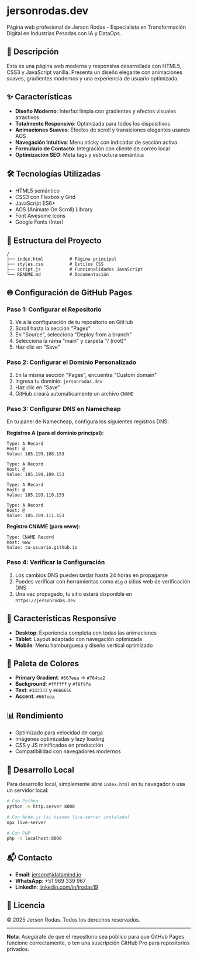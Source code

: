 # jersonrodas.dev

Página web profesional de Jerson Rodas - Especialista en Transformación Digital en Industrias Pesadas con IA y DataOps.

## 🚀 Descripción

Esta es una página web moderna y responsiva desarrollada con HTML5, CSS3 y JavaScript vanilla. Presenta un diseño elegante con animaciones suaves, gradientes modernos y una experiencia de usuario optimizada.

## ✨ Características

- **Diseño Moderno**: Interfaz limpia con gradientes y efectos visuales atractivos
- **Totalmente Responsivo**: Optimizada para todos los dispositivos
- **Animaciones Suaves**: Efectos de scroll y transiciones elegantes usando AOS
- **Navegación Intuitiva**: Menu sticky con indicador de sección activa
- **Formulario de Contacto**: Integración con cliente de correo local
- **Optimización SEO**: Meta tags y estructura semántica

## 🛠️ Tecnologías Utilizadas

- HTML5 semántico
- CSS3 con Flexbox y Grid
- JavaScript ES6+
- AOS (Animate On Scroll) Library
- Font Awesome Icons
- Google Fonts (Inter)

## 📁 Estructura del Proyecto

```
/
├── index.html          # Página principal
├── styles.css          # Estilos CSS
├── script.js           # Funcionalidades JavaScript
└── README.md           # Documentación
```

## 🌐 Configuración de GitHub Pages

### Paso 1: Configurar el Repositorio

1. Ve a la configuración de tu repositorio en GitHub
2. Scroll hasta la sección "Pages"
3. En "Source", selecciona "Deploy from a branch"
4. Selecciona la rama "main" y carpeta "/ (root)"
5. Haz clic en "Save"

### Paso 2: Configurar el Dominio Personalizado

1. En la misma sección "Pages", encuentra "Custom domain"
2. Ingresa tu dominio: `jersonrodas.dev`
3. Haz clic en "Save"
4. GitHub creará automáticamente un archivo `CNAME`

### Paso 3: Configurar DNS en Namecheap

En tu panel de Namecheap, configura los siguientes registros DNS:

**Registros A (para el dominio principal):**
```
Type: A Record
Host: @
Value: 185.199.108.153

Type: A Record
Host: @
Value: 185.199.109.153

Type: A Record
Host: @
Value: 185.199.110.153

Type: A Record
Host: @
Value: 185.199.111.153
```

**Registro CNAME (para www):**
```
Type: CNAME Record
Host: www
Value: tu-usuario.github.io
```

### Paso 4: Verificar la Configuración

1. Los cambios DNS pueden tardar hasta 24 horas en propagarse
2. Puedes verificar con herramientas como `dig` o sitios web de verificación DNS
3. Una vez propagado, tu sitio estará disponible en `https://jersonrodas.dev`

## 📱 Características Responsive

- **Desktop**: Experiencia completa con todas las animaciones
- **Tablet**: Layout adaptado con navegación optimizada
- **Mobile**: Menu hamburguesa y diseño vertical optimizado

## 🎨 Paleta de Colores

- **Primary Gradient**: `#667eea` → `#764ba2`
- **Background**: `#ffffff` y `#f8f9fa`
- **Text**: `#333333` y `#666666`
- **Accent**: `#667eea`

## 📊 Rendimiento

- Optimizado para velocidad de carga
- Imágenes optimizadas y lazy loading
- CSS y JS minificados en producción
- Compatibilidad con navegadores modernos

## 🔧 Desarrollo Local

Para desarrollo local, simplemente abre `index.html` en tu navegador o usa un servidor local:

```bash
# Con Python
python -m http.server 8000

# Con Node.js (si tienes live-server instalado)
npx live-server

# Con PHP
php -S localhost:8000
```

## 📬 Contacto

- **Email**: jerson@idatamind.io
- **WhatsApp**: +51 969 339 967
- **LinkedIn**: [linkedin.com/in/jrodas19](https://linkedin.com/in/jrodas19)

## 📄 Licencia

© 2025 Jerson Rodas. Todos los derechos reservados.

---

**Nota**: Asegúrate de que el repositorio sea público para que GitHub Pages funcione correctamente, o ten una suscripción GitHub Pro para repositorios privados.